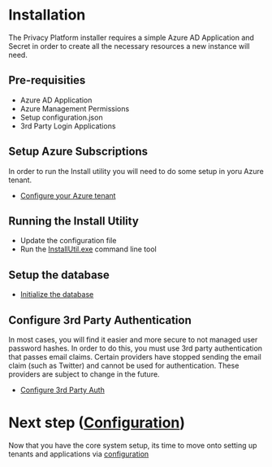 # Installation

The Privacy Platform installer requires a simple Azure AD Application and Secret in order to create all the necessary resources a new instance will need.

## Pre-requisities

-   Azure AD Application
-   Azure Management Permissions
-   Setup configuration.json
-   3rd Party Login Applications

## Setup Azure Subscriptions

In order to run the Install utility you will need to do some setup in yoru Azure tenant. 

-   [Configure your Azure tenant](AzureSetup.md)

## Running the Install Utility

-   Update the configuration file
-   Run the [InstallUtil.exe](InstallUtil.md) command line tool

## Setup the database

- [Initialize the database](Database.md)

## Configure 3rd Party Authentication

In most cases, you will find it easier and more secure to not managed user password hashes.  In order to do this, you must use 3rd party authentication that passes email claims.  Certain providers have stopped sending the email claim (such as Twitter) and cannot be used for authentication.  These providers are subject to change in the future.

- [Configure 3rd Party Auth](Authentication.md)

#   Next step ([Configuration](../Configuration/README.md))

Now that you have the core system setup, its time to move onto setting up tenants and applications via [configuration](../Configuration/README.md)